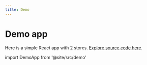 ```yaml
---
title: Demo
---
```


# Demo app

Here is a simple React app with 2 stores. [Explore source code here](https://github.com/achaljain/smart-context/website/src/demo).

import DemoApp from '@site/src/demo'

<DemoApp />
